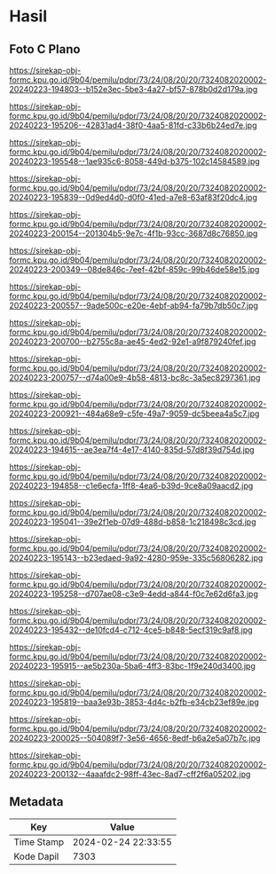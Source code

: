 # Hasil

## Foto C Plano

https://sirekap-obj-formc.kpu.go.id/9b04/pemilu/pdpr/73/24/08/20/20/7324082020002-20240223-194803--b152e3ec-5be3-4a27-bf57-878b0d2d179a.jpg

https://sirekap-obj-formc.kpu.go.id/9b04/pemilu/pdpr/73/24/08/20/20/7324082020002-20240223-195206--42831ad4-38f0-4aa5-81fd-c33b6b24ed7e.jpg

https://sirekap-obj-formc.kpu.go.id/9b04/pemilu/pdpr/73/24/08/20/20/7324082020002-20240223-195548--1ae935c6-8058-449d-b375-102c14584589.jpg

https://sirekap-obj-formc.kpu.go.id/9b04/pemilu/pdpr/73/24/08/20/20/7324082020002-20240223-195839--0d9ed4d0-d0f0-41ed-a7e8-63af83f20dc4.jpg

https://sirekap-obj-formc.kpu.go.id/9b04/pemilu/pdpr/73/24/08/20/20/7324082020002-20240223-200154--201304b5-9e7c-4f1b-93cc-3687d8c76850.jpg

https://sirekap-obj-formc.kpu.go.id/9b04/pemilu/pdpr/73/24/08/20/20/7324082020002-20240223-200349--08de846c-7eef-42bf-859c-99b46de58e15.jpg

https://sirekap-obj-formc.kpu.go.id/9b04/pemilu/pdpr/73/24/08/20/20/7324082020002-20240223-200557--9ade500c-e20e-4ebf-ab94-fa79b7db50c7.jpg

https://sirekap-obj-formc.kpu.go.id/9b04/pemilu/pdpr/73/24/08/20/20/7324082020002-20240223-200700--b2755c8a-ae45-4ed2-92e1-a9f879240fef.jpg

https://sirekap-obj-formc.kpu.go.id/9b04/pemilu/pdpr/73/24/08/20/20/7324082020002-20240223-200757--d74a00e9-4b58-4813-bc8c-3a5ec8297361.jpg

https://sirekap-obj-formc.kpu.go.id/9b04/pemilu/pdpr/73/24/08/20/20/7324082020002-20240223-200921--484a68e9-c5fe-49a7-9059-dc5beea4a5c7.jpg

https://sirekap-obj-formc.kpu.go.id/9b04/pemilu/pdpr/73/24/08/20/20/7324082020002-20240223-194615--ae3ea7f4-4e17-4140-835d-57d8f39d754d.jpg

https://sirekap-obj-formc.kpu.go.id/9b04/pemilu/pdpr/73/24/08/20/20/7324082020002-20240223-194858--c1e6ecfa-1ff8-4ea6-b39d-9ce8a09aacd2.jpg

https://sirekap-obj-formc.kpu.go.id/9b04/pemilu/pdpr/73/24/08/20/20/7324082020002-20240223-195041--39e2f1eb-07d9-488d-b858-1c218498c3cd.jpg

https://sirekap-obj-formc.kpu.go.id/9b04/pemilu/pdpr/73/24/08/20/20/7324082020002-20240223-195143--b23edaed-9a92-4280-959e-335c56806282.jpg

https://sirekap-obj-formc.kpu.go.id/9b04/pemilu/pdpr/73/24/08/20/20/7324082020002-20240223-195258--d707ae08-c3e9-4edd-a844-f0c7e62d6fa3.jpg

https://sirekap-obj-formc.kpu.go.id/9b04/pemilu/pdpr/73/24/08/20/20/7324082020002-20240223-195432--de10fcd4-c712-4ce5-b848-5ecf319c9af8.jpg

https://sirekap-obj-formc.kpu.go.id/9b04/pemilu/pdpr/73/24/08/20/20/7324082020002-20240223-195915--ae5b230a-5ba6-4ff3-83bc-1f9e240d3400.jpg

https://sirekap-obj-formc.kpu.go.id/9b04/pemilu/pdpr/73/24/08/20/20/7324082020002-20240223-195819--baa3e93b-3853-4d4c-b2fb-e34cb23ef89e.jpg

https://sirekap-obj-formc.kpu.go.id/9b04/pemilu/pdpr/73/24/08/20/20/7324082020002-20240223-200025--504089f7-3e56-4656-8edf-b6a2e5a07b7c.jpg

https://sirekap-obj-formc.kpu.go.id/9b04/pemilu/pdpr/73/24/08/20/20/7324082020002-20240223-200132--4aaafdc2-98ff-43ec-8ad7-cff2f6a05202.jpg


## Metadata

| Key        | Value               |
| ---------- | ------------------- |
| Time Stamp | 2024-02-24 22:33:55 |
| Kode Dapil | 7303                |



